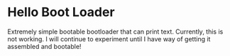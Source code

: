 # Hello Boot Loader
Extremely simple bootable bootloader that can print text. Currently, this is not working. I will continue to experiment
until I have way of getting it assembled and bootable!

